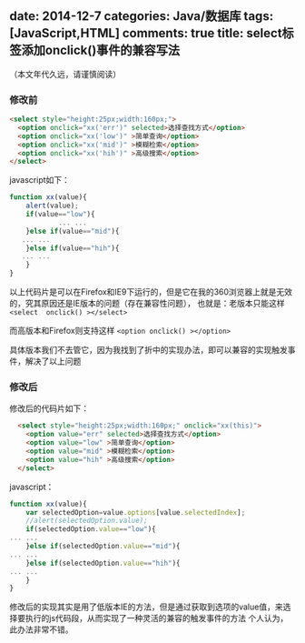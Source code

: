 ﻿date: 2014-12-7 
categories: Java/数据库
tags: [JavaScript,HTML]
comments: true
title: select标签添加onclick()事件的兼容写法
---

（本文年代久远，请谨慎阅读）

### 修改前

```html
<select style="height:25px;width:160px;"> 
  <option onclick="xx('err')" selected>选择查找方式</option>
  <option onclick="xx('low')" >简单查询</option>
  <option onclick="xx('mid')" >模糊检索</option>
  <option onclick="xx('hih')" >高级搜索</option>
</select>
```
javascript如下：
```javascript
function xx(value){
	alert(value);
	if(value=="low"){
            ... ...
 	}else if(value=="mid"){
   ... ...
 	}else if(value=="hih"){
   ... ...
 	}
}
```
以上代码片是可以在Firefox和IE9下运行的，但是它在我的360浏览器上就是无效的，究其原因还是IE版本的问题（存在兼容性问题），
也就是：老版本只能这样 `<select  onclick() ></select>`

而高版本和Firefox则支持这样 `<option onclick() ></option>`

具体版本我们不去管它，因为我找到了折中的实现办法，即可以兼容的实现触发事件，解决了以上问题

### 修改后

修改后的代码片如下：
```html
  <select style="height:25px;width:160px;" onclick="xx(this)"> 
  	<option value="err" selected>选择查找方式</option>
  	<option value="low" >简单查询</option>
  	<option value="mid" >模糊检索</option>
  	<option value="hih" >高级搜索</option>
  </select>
```
javascript：
```javascript
function xx(value){
    var selectedOption=value.options[value.selectedIndex];  
	//alert(selectedOption.value);
	if(selectedOption.value=="low"){
... ...
 	}else if(selectedOption.value=="mid"){
... ...
 	}else if(selectedOption.value=="hih"){
... ...
 	}
}
```

修改后的实现其实是用了低版本IE的方法，但是通过获取到选项的value值，来选择要执行的js代码段，从而实现了一种灵活的兼容的触发事件的方法
个人认为，此办法非常不错。

